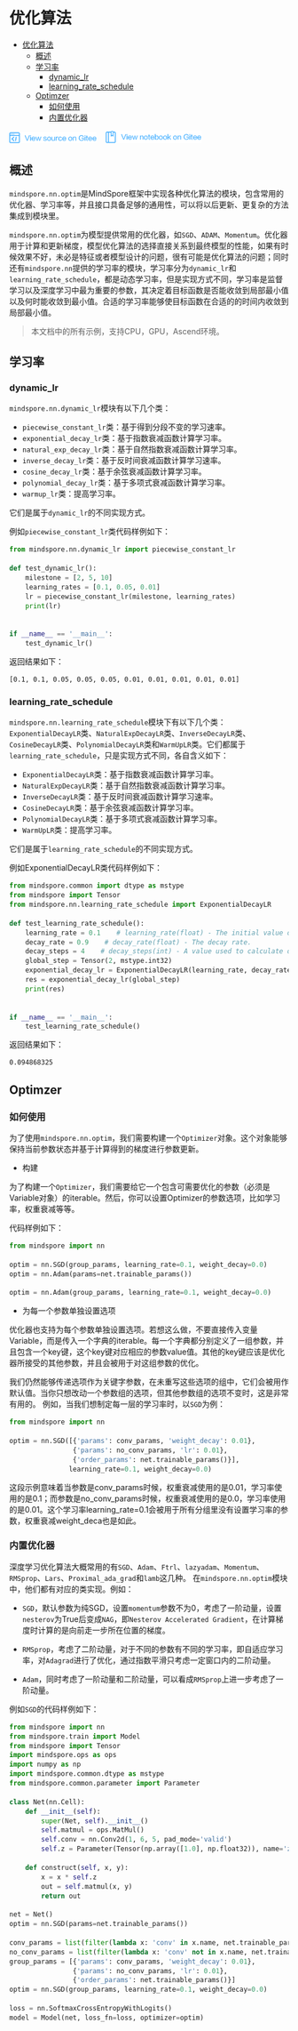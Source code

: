 # 优化算法

<!-- TOC -->

- [优化算法](#优化算法)
    - [概述](#概述)
    - [学习率](#学习率)
        - [dynamic_lr](#dynamic_lr)
        - [learning_rate_schedule](#learning_rate_schedule)
    - [Optimzer](#optimzer)
        - [如何使用](#如何使用)
        - [内置优化器](#内置优化器)

<!-- /TOC -->

<a href="https://gitee.com/mindspore/docs/blob/master/docs/programming_guide/source_zh_cn/optim.md" target="_blank"><img src="./_static/logo_source.png"></a>
&nbsp;&nbsp;
<a href="https://gitee.com/mindspore/docs/blob/master/tutorials/notebook/programming_guide/optim.ipynb" target="_blank"><img src="./_static/logo_notebook.png"></a>

## 概述

`mindspore.nn.optim`是MindSpore框架中实现各种优化算法的模块，包含常用的优化器、学习率等，并且接口具备足够的通用性，可以将以后更新、更复杂的方法集成到模块里。

`mindspore.nn.optim`为模型提供常用的优化器，如`SGD`、`ADAM`、`Momentum`。优化器用于计算和更新梯度，模型优化算法的选择直接关系到最终模型的性能，如果有时候效果不好，未必是特征或者模型设计的问题，很有可能是优化算法的问题；同时还有`mindspore.nn`提供的学习率的模块，学习率分为`dynamic_lr`和`learning_rate_schedule`，都是动态学习率，但是实现方式不同，学习率是监督学习以及深度学习中最为重要的参数，其决定着目标函数是否能收敛到局部最小值以及何时能收敛到最小值。合适的学习率能够使目标函数在合适的的时间内收敛到局部最小值。

> 本文档中的所有示例，支持CPU，GPU，Ascend环境。

## 学习率

### dynamic_lr

`mindspore.nn.dynamic_lr`模块有以下几个类：

- `piecewise_constant_lr`类：基于得到分段不变的学习速率。
- `exponential_decay_lr`类：基于指数衰减函数计算学习率。
- `natural_exp_decay_lr`类：基于自然指数衰减函数计算学习率。
- `inverse_decay_lr`类：基于反时间衰减函数计算学习速率。
- `cosine_decay_lr`类：基于余弦衰减函数计算学习率。
- `polynomial_decay_lr`类：基于多项式衰减函数计算学习率。
- `warmup_lr`类：提高学习率。

它们是属于`dynamic_lr`的不同实现方式。

例如`piecewise_constant_lr`类代码样例如下：

```python
from mindspore.nn.dynamic_lr import piecewise_constant_lr

def test_dynamic_lr():
    milestone = [2, 5, 10]
    learning_rates = [0.1, 0.05, 0.01]
    lr = piecewise_constant_lr(milestone, learning_rates)
    print(lr)


if __name__ == '__main__':
    test_dynamic_lr()
```

返回结果如下：

```text
[0.1, 0.1, 0.05, 0.05, 0.05, 0.01, 0.01, 0.01, 0.01, 0.01]
```

### learning_rate_schedule

`mindspore.nn.learning_rate_schedule`模块下有以下几个类：`ExponentialDecayLR`类、`NaturalExpDecayLR`类、`InverseDecayLR`类、`CosineDecayLR`类、`PolynomialDecayLR`类和`WarmUpLR`类。它们都属于`learning_rate_schedule`，只是实现方式不同，各自含义如下：

- `ExponentialDecayLR`类：基于指数衰减函数计算学习率。
- `NaturalExpDecayLR`类：基于自然指数衰减函数计算学习率。
- `InverseDecayLR`类：基于反时间衰减函数计算学习速率。
- `CosineDecayLR`类：基于余弦衰减函数计算学习率。
- `PolynomialDecayLR`类：基于多项式衰减函数计算学习率。
- `WarmUpLR`类：提高学习率。

它们是属于`learning_rate_schedule`的不同实现方式。

例如ExponentialDecayLR类代码样例如下：

```python
from mindspore.common import dtype as mstype
from mindspore import Tensor
from mindspore.nn.learning_rate_schedule import ExponentialDecayLR

def test_learning_rate_schedule():
    learning_rate = 0.1    # learning_rate(float) - The initial value of learning rate.
    decay_rate = 0.9    # decay_rate(float) - The decay rate.
    decay_steps = 4    # decay_steps(int) - A value used to calculate decayed learning rate.
    global_step = Tensor(2, mstype.int32)
    exponential_decay_lr = ExponentialDecayLR(learning_rate, decay_rate, decay_steps)
    res = exponential_decay_lr(global_step)
    print(res)


if __name__ == '__main__':
    test_learning_rate_schedule()
```

返回结果如下：

```text
0.094868325
```

## Optimzer

### 如何使用

为了使用`mindspore.nn.optim`，我们需要构建一个`Optimizer`对象。这个对象能够保持当前参数状态并基于计算得到的梯度进行参数更新。

- 构建

为了构建一个`Optimizer`，我们需要给它一个包含可需要优化的参数（必须是Variable对象）的iterable。然后，你可以设置Optimizer的参数选项，比如学习率，权重衰减等等。

代码样例如下：

```python
from mindspore import nn

optim = nn.SGD(group_params, learning_rate=0.1, weight_decay=0.0)
optim = nn.Adam(params=net.trainable_params())

optim = nn.Adam(group_params, learning_rate=0.1, weight_decay=0.0)

```

- 为每一个参数单独设置选项

优化器也支持为每个参数单独设置选项。若想这么做，不要直接传入变量Variable，而是传入一个字典的iterable。每一个字典都分别定义了一组参数，并且包含一个key键，这个key键对应相应的参数value值。其他的key键应该是优化器所接受的其他参数，并且会被用于对这组参数的优化。

我们仍然能够传递选项作为关键字参数，在未重写这些选项的组中，它们会被用作默认值。当你只想改动一个参数组的选项，但其他参数组的选项不变时，这是非常有用的。
例如，当我们想制定每一层的学习率时，以`SGD`为例：

```python
from mindspore import nn

optim = nn.SGD([{'params': conv_params, 'weight_decay': 0.01},
                {'params': no_conv_params, 'lr': 0.01},
                {'order_params': net.trainable_params()}],
               learning_rate=0.1, weight_decay=0.0)

```

这段示例意味着当参数是conv_params时候，权重衰减使用的是0.01，学习率使用的是0.1；而参数是no_conv_params时候，权重衰减使用的是0.0，学习率使用的是0.01。这个学习率learning_rate=0.1会被用于所有分组里没有设置学习率的参数，权重衰减weight_deca也是如此。

### 内置优化器

深度学习优化算法大概常用的有`SGD`、`Adam`、`Ftrl`、`lazyadam`、`Momentum`、`RMSprop`、`Lars`、`Proximal_ada_grad`和`lamb`这几种。
在`mindspore.nn.optim`模块中，他们都有对应的类实现。例如：

- `SGD`，默认参数为纯SGD，设置`momentum`参数不为0，考虑了一阶动量，设置`nesterov`为True后变成`NAG`，即`Nesterov Accelerated Gradient`，在计算梯度时计算的是向前走一步所在位置的梯度。

- `RMSprop`，考虑了二阶动量，对于不同的参数有不同的学习率，即自适应学习率，对`Adagrad`进行了优化，通过指数平滑只考虑一定窗口内的二阶动量。

- `Adam`，同时考虑了一阶动量和二阶动量，可以看成`RMSprop`上进一步考虑了一阶动量。

例如`SGD`的代码样例如下：

```python
from mindspore import nn
from mindspore.train import Model
from mindspore import Tensor
import mindspore.ops as ops
import numpy as np
import mindspore.common.dtype as mstype
from mindspore.common.parameter import Parameter

class Net(nn.Cell):
    def __init__(self):
        super(Net, self).__init__()
        self.matmul = ops.MatMul()
        self.conv = nn.Conv2d(1, 6, 5, pad_mode='valid')
        self.z = Parameter(Tensor(np.array([1.0], np.float32)), name='z')

    def construct(self, x, y):
        x = x * self.z
        out = self.matmul(x, y)
        return out

net = Net()
optim = nn.SGD(params=net.trainable_params())

conv_params = list(filter(lambda x: 'conv' in x.name, net.trainable_params()))
no_conv_params = list(filter(lambda x: 'conv' not in x.name, net.trainable_params()))
group_params = [{'params': conv_params, 'weight_decay': 0.01},
                {'params': no_conv_params, 'lr': 0.01},
                {'order_params': net.trainable_params()}]
optim = nn.SGD(group_params, learning_rate=0.1, weight_decay=0.0)

loss = nn.SoftmaxCrossEntropyWithLogits()
model = Model(net, loss_fn=loss, optimizer=optim)

```
